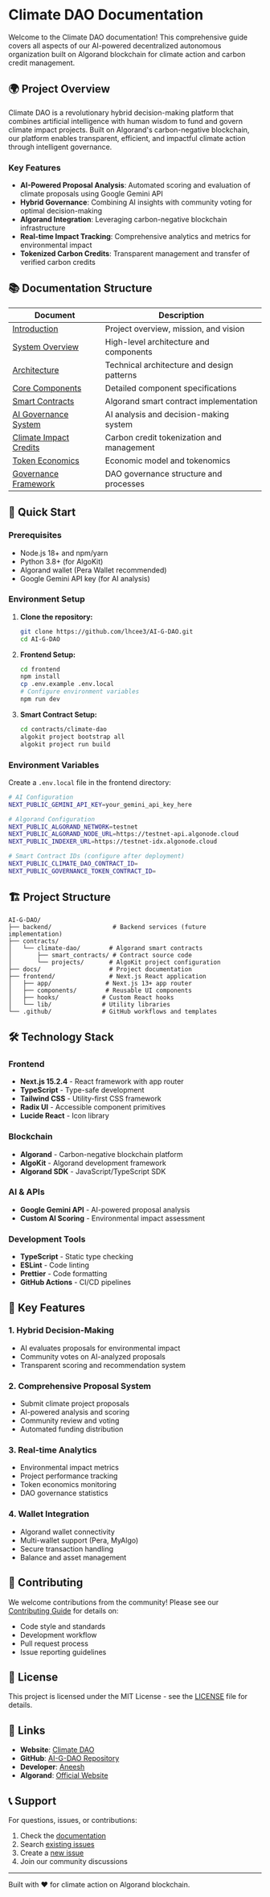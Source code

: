 # Climate DAO Documentation

Welcome to the Climate DAO documentation! This comprehensive guide covers all aspects of our AI-powered decentralized autonomous organization built on Algorand blockchain for climate action and carbon credit management.

## 🌍 Project Overview

Climate DAO is a revolutionary hybrid decision-making platform that combines artificial intelligence with human wisdom to fund and govern climate impact projects. Built on Algorand's carbon-negative blockchain, our platform enables transparent, efficient, and impactful climate action through intelligent governance.

### Key Features

- **AI-Powered Proposal Analysis**: Automated scoring and evaluation of climate proposals using Google Gemini API
- **Hybrid Governance**: Combining AI insights with community voting for optimal decision-making
- **Algorand Integration**: Leveraging carbon-negative blockchain infrastructure
- **Real-time Impact Tracking**: Comprehensive analytics and metrics for environmental impact
- **Tokenized Carbon Credits**: Transparent management and transfer of verified carbon credits

## 📚 Documentation Structure

| Document | Description |
|----------|-------------|
| [Introduction](./1.Introduction.md) | Project overview, mission, and vision |
| [System Overview](./2.System%20Overview.md) | High-level architecture and components |
| [Architecture](./3.Architecture.md) | Technical architecture and design patterns |
| [Core Components](./4.Core%20Components.md) | Detailed component specifications |
| [Smart Contracts](./5.%20Smart%20Contracts.md) | Algorand smart contract implementation |
| [AI Governance System](./6.%20AI%20Governance%20System.md) | AI analysis and decision-making system |
| [Climate Impact Credits](./7.%20Climate%20Impact%20Credits.md) | Carbon credit tokenization and management |
| [Token Economics](./8.%20Token%20Economics.md) | Economic model and tokenomics |
| [Governance Framework](./9.Governance%20Framework.md) | DAO governance structure and processes |

## 🚀 Quick Start

### Prerequisites

- Node.js 18+ and npm/yarn
- Python 3.8+ (for AlgoKit)
- Algorand wallet (Pera Wallet recommended)
- Google Gemini API key (for AI analysis)

### Environment Setup

1. **Clone the repository:**
   ```bash
   git clone https://github.com/lhcee3/AI-G-DAO.git
   cd AI-G-DAO
   ```

2. **Frontend Setup:**
   ```bash
   cd frontend
   npm install
   cp .env.example .env.local
   # Configure environment variables
   npm run dev
   ```

3. **Smart Contract Setup:**
   ```bash
   cd contracts/climate-dao
   algokit project bootstrap all
   algokit project run build
   ```

### Environment Variables

Create a `.env.local` file in the frontend directory:

```bash
# AI Configuration
NEXT_PUBLIC_GEMINI_API_KEY=your_gemini_api_key_here

# Algorand Configuration
NEXT_PUBLIC_ALGORAND_NETWORK=testnet
NEXT_PUBLIC_ALGORAND_NODE_URL=https://testnet-api.algonode.cloud
NEXT_PUBLIC_INDEXER_URL=https://testnet-idx.algonode.cloud

# Smart Contract IDs (configure after deployment)
NEXT_PUBLIC_CLIMATE_DAO_CONTRACT_ID=
NEXT_PUBLIC_GOVERNANCE_TOKEN_CONTRACT_ID=
```

## 🏗️ Project Structure

```
AI-G-DAO/
├── backend/                 # Backend services (future implementation)
├── contracts/              
│   └── climate-dao/        # Algorand smart contracts
│       ├── smart_contracts/ # Contract source code
│       └── projects/       # AlgoKit project configuration
├── docs/                   # Project documentation
├── frontend/               # Next.js React application
│   ├── app/               # Next.js 13+ app router
│   ├── components/        # Reusable UI components
│   ├── hooks/            # Custom React hooks
│   └── lib/              # Utility libraries
└── .github/              # GitHub workflows and templates
```

## 🛠️ Technology Stack

### Frontend
- **Next.js 15.2.4** - React framework with app router
- **TypeScript** - Type-safe development
- **Tailwind CSS** - Utility-first CSS framework
- **Radix UI** - Accessible component primitives
- **Lucide React** - Icon library

### Blockchain
- **Algorand** - Carbon-negative blockchain platform
- **AlgoKit** - Algorand development framework
- **Algorand SDK** - JavaScript/TypeScript SDK

### AI & APIs
- **Google Gemini API** - AI-powered proposal analysis
- **Custom AI Scoring** - Environmental impact assessment

### Development Tools
- **TypeScript** - Static type checking
- **ESLint** - Code linting
- **Prettier** - Code formatting
- **GitHub Actions** - CI/CD pipelines

## 🌟 Key Features

### 1. Hybrid Decision-Making
- AI evaluates proposals for environmental impact
- Community votes on AI-analyzed proposals
- Transparent scoring and recommendation system

### 2. Comprehensive Proposal System
- Submit climate project proposals
- AI-powered analysis and scoring
- Community review and voting
- Automated funding distribution

### 3. Real-time Analytics
- Environmental impact metrics
- Project performance tracking
- Token economics monitoring
- DAO governance statistics

### 4. Wallet Integration
- Algorand wallet connectivity
- Multi-wallet support (Pera, MyAlgo)
- Secure transaction handling
- Balance and asset management

## 🤝 Contributing

We welcome contributions from the community! Please see our [Contributing Guide](./CONTRIBUTING.md) for details on:

- Code style and standards
- Development workflow
- Pull request process
- Issue reporting guidelines

## 📄 License

This project is licensed under the MIT License - see the [LICENSE](../LICENSE) file for details.

## 🔗 Links

- **Website**: [Climate DAO](https://climate-dao.vercel.app)
- **GitHub**: [AI-G-DAO Repository](https://github.com/lhcee3/AI-G-DAO)
- **Developer**: [Aneesh](https://github.com/lhcee3)
- **Algorand**: [Official Website](https://algorand.com)

## 📞 Support

For questions, issues, or contributions:

1. Check the [documentation](./README.md)
2. Search [existing issues](https://github.com/lhcee3/AI-G-DAO/issues)
3. Create a [new issue](https://github.com/lhcee3/AI-G-DAO/issues/new)
4. Join our community discussions

---

Built with ❤️ for climate action on Algorand blockchain.

